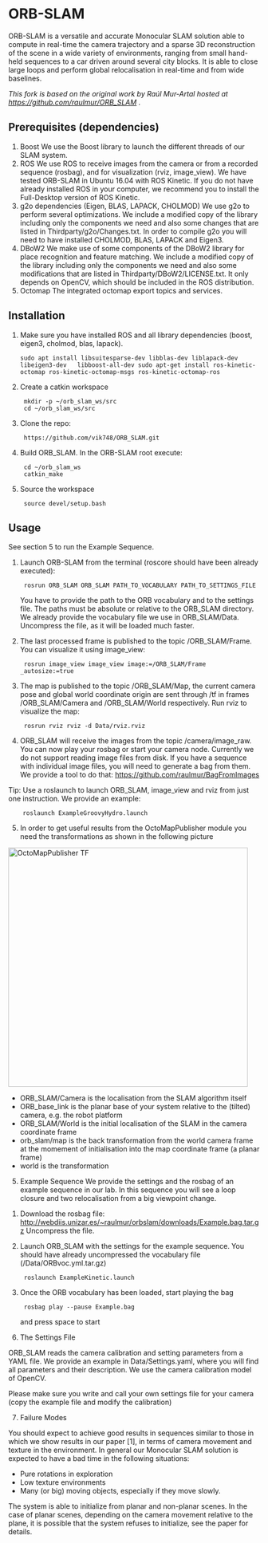 # ORB-SLAM
ORB-SLAM is a versatile and accurate Monocular SLAM solution able to compute in real-time the camera trajectory and a sparse 3D reconstruction of the scene in a wide variety of environments, ranging from small hand-held sequences to a car driven around several city blocks. It is able to close large loops and perform global relocalisation in real-time and from wide baselines.

*This fork is based on the original work by Raúl Mur-Artal hosted at  https://github.com/raulmur/ORB_SLAM .*
## Prerequisites (dependencies)
1. Boost
We use the Boost library to launch the different threads of our SLAM system.
1. ROS
We use ROS to receive images from the camera or from a recorded sequence (rosbag), and for visualization (rviz, image_view). 
We have tested ORB-SLAM in Ubuntu 16.04 with ROS Kinetic. 
If you do not have already installed ROS in your computer, we recommend you to install the Full-Desktop version of ROS Kinetic. 
1. g2o dependencies (Eigen, BLAS, LAPACK, CHOLMOD)
We use g2o to perform several optimizations. We include a modified copy of the library including only the components we need 
and also some changes that are listed in Thirdparty/g2o/Changes.txt. 
In order to compile g2o you will need to have installed CHOLMOD, BLAS, LAPACK and Eigen3.
1. DBoW2
We make use of some components of the DBoW2 library for place recognition and feature matching. We include a modified copy of the library including only the components we need and also some modifications that are listed in Thirdparty/DBoW2/LICENSE.txt. 
It only depends on OpenCV, which should be included in the ROS distribution.
1. Octomap 
  The integrated octomap export topics and services.


## Installation
1. Make sure you have installed ROS and all library dependencies (boost, eigen3, cholmod, blas, lapack).
   ``` 
   sudo apt install libsuitesparse-dev libblas-dev liblapack-dev libeigen3-dev   libboost-all-dev sudo apt-get install ros-kinetic-octomap ros-kinetic-octomap-msgs ros-kinetic-octomap-ros
   ```

2. Create a catkin workspace

		mkdir -p ~/orb_slam_ws/src
		cd ~/orb_slam_ws/src

3. Clone the repo:

		https://github.com/vik748/ORB_SLAM.git

4. Build ORB_SLAM. In the ORB-SLAM root execute:

		cd ~/orb_slam_ws
		catkin_make
5. Source the workspace

		source devel/setup.bash
## Usage

See section 5 to run the Example Sequence.

1. Launch ORB-SLAM from the terminal (roscore should have been already executed):

		rosrun ORB_SLAM ORB_SLAM PATH_TO_VOCABULARY PATH_TO_SETTINGS_FILE
   You have to provide the path to the ORB vocabulary and to the settings file. The paths must be absolute or relative to the ORB_SLAM directory.  
We already provide the vocabulary file we use in ORB_SLAM/Data. Uncompress the file, as it will be loaded much faster.

2. The last processed frame is published to the topic /ORB_SLAM/Frame. You can visualize it using image_view:

		rosrun image_view image_view image:=/ORB_SLAM/Frame _autosize:=true

3. The map is published to the topic /ORB_SLAM/Map, the current camera pose and global world coordinate origin are sent through /tf in frames /ORB_SLAM/Camera and /ORB_SLAM/World respectively.  Run rviz to visualize the map:

		rosrun rviz rviz -d Data/rviz.rviz

4. ORB_SLAM will receive the images from the topic /camera/image_raw. You can now play your rosbag or start your camera node. 
Currently we do not support reading image files from disk. If you have a sequence with individual image files, 
you will need to generate a bag from them. We provide a tool to do that: https://github.com/raulmur/BagFromImages


Tip: Use a roslaunch to launch ORB_SLAM, image_view and rviz from just one instruction. We provide an example:

		roslaunch ExampleGroovyHydro.launch

5. In order to get useful results from the OctoMapPublisher module you need the transformations as shown in the following picture

<img src="orb_slam/doc/map_tfs.png" alt="OctoMapPublisher TF" width="480" align="middle">  

* ORB_SLAM/Camera is the localisation from the SLAM algorithm itself
* ORB_base_link is the planar base of your system relative to the (tilted) camera, e.g. the robot platform
* ORB_SLAM/World is the initial localisation of the SLAM in the camera coordinate frame
* orb_slam/map is the back transformation from the world camera frame at the momement of initialisation into the map coordinate frame (a planar frame)
* world is the transformation


5) Example Sequence
We provide the settings and the rosbag of an example sequence in our lab. In this sequence you will see a loop closure and two relocalisation from a big viewpoint change.

1. Download the rosbag file:  http://webdiis.unizar.es/~raulmur/orbslam/downloads/Example.bag.tar.gz
Uncompress the file.

2. Launch ORB_SLAM with the settings for the example sequence. You should have already uncompressed the vocabulary file (/Data/ORBvoc.yml.tar.gz)

		roslaunch ExampleKinetic.launch

3. Once the ORB vocabulary has been loaded, start playing the bag 

		rosbag play --pause Example.bag

	and press space to start

6) The Settings File

ORB_SLAM reads the camera calibration and setting parameters from a YAML file. We provide an example in Data/Settings.yaml, where you will find all parameters and their description. We use the camera calibration model of OpenCV.

Please make sure you write and call your own settings file for your camera (copy the example file and modify the calibration)

7) Failure Modes

You should expect to achieve good results in sequences similar to those in which we show results in our paper [1], in terms of camera movement and texture in the environment. In general our Monocular SLAM solution is expected to have a bad time in the following situations:
- Pure rotations in exploration
- Low texture environments
- Many (or big) moving objects, especially if they move slowly.

The system is able to initialize from planar and non-planar scenes. In the case of planar scenes, depending on the camera movement relative to the plane, it is possible that the system refuses to initialize, see the paper for details. 
